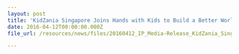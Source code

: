 ```yaml
---
layout: post
title: 'KidZania Singapore Joins Hands with Kids to Build a Better World'
date: 2016-04-12T00:00:00.000Z
file_url: /resources/news/files/20160412_IP_Media-Release_KidZania_Singapore_Joins_Hands_with_Kids_to_Build_a_Better_World.pdf

---
```

